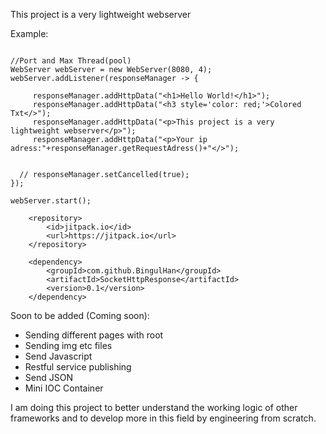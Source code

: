 This project is a very lightweight webserver

Example:
```

//Port and Max Thread(pool)
WebServer webServer = new WebServer(8080, 4);
webServer.addListener(responseManager -> {

     responseManager.addHttpData("<h1>Hello World!</h1>");
     responseManager.addHttpData("<h3 style='color: red;'>Colored Txt</>");
     responseManager.addHttpData("<p>This project is a very lightweight webserver</p>");
     responseManager.addHttpData("<p>Your ip adress:"+responseManager.getRequestAdress()+"</>");


  // responseManager.setCancelled(true);
});

webServer.start();
```

```
	<repository>
		<id>jitpack.io</id>
		<url>https://jitpack.io</url>
	</repository>

	<dependency>
	    <groupId>com.github.BingulHan</groupId>
	    <artifactId>SocketHttpResponse</artifactId>
	    <version>0.1</version>
	</dependency>

```

Soon to be added (Coming soon):
- Sending different pages with root
- Sending img etc files
- Send Javascript
- Restful service publishing
- Send JSON
- Mini IOC Container


I am doing this project to better understand the working logic of other frameworks and to develop more in this field by engineering from scratch. 
